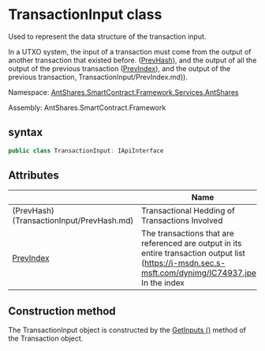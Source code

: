 # TransactionInput class

Used to represent the data structure of the transaction input.

In a UTXO system, the input of a transaction must come from the output of another transaction that existed before. ([PrevHash](TransactionInput/PrevHash.md)), and the output of all the output of the previous transaction ([PrevIndex](PrevHash.md)), and the output of the previous transaction, TransactionInput/PrevIndex.md)).

Namespace: [AntShares.SmartContract.Framework.Services.AntShares](../AntShares.md)

Assembly: AntShares.SmartContract.Framework

## syntax

```c#
public class TransactionInput: IApiInterface
```

## Attributes

| | Name | description |
| ---------------------------------------- | ---------------------------------------- | ---------------------- |
(PrevHash) (TransactionInput/PrevHash.md) | Transactional Hedding of Transactions Involved | |[][]()
| [PrevIndex](TransactionInput/PrevIndex.md) | The transactions that are referenced are output in its entire transaction output list (https://i-msdn.sec.s-msft.com/dynimg/IC74937.jpeg) In the index

## Construction method

The TransactionInput object is constructed by the [GetInputs ()](Transaction/GetInputs.md) method of the Transaction object.
